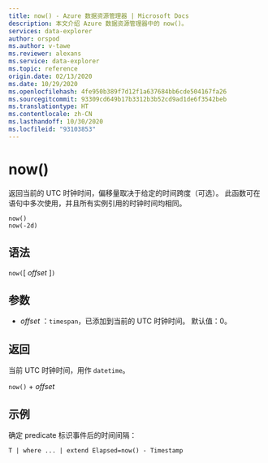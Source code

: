 ```yaml
---
title: now() - Azure 数据资源管理器 | Microsoft Docs
description: 本文介绍 Azure 数据资源管理器中的 now()。
services: data-explorer
author: orspod
ms.author: v-tawe
ms.reviewer: alexans
ms.service: data-explorer
ms.topic: reference
origin.date: 02/13/2020
ms.date: 10/29/2020
ms.openlocfilehash: 4fe950b389f7d12f1a637684bb6cde504167fa26
ms.sourcegitcommit: 93309cd649b17b3312b3b52cd9ad1de6f3542beb
ms.translationtype: HT
ms.contentlocale: zh-CN
ms.lasthandoff: 10/30/2020
ms.locfileid: "93103853"
---
```

# <a name="now"></a>now()

返回当前的 UTC 时钟时间，偏移量取决于给定的时间跨度（可选）。
此函数可在语句中多次使用，并且所有实例引用的时钟时间均相同。

```kusto
now()
now(-2d)
```

## <a name="syntax"></a>语法

`now(`[ *offset* ]`)`

## <a name="arguments"></a>参数

* *offset* ：`timespan`，已添加到当前的 UTC 时钟时间。 默认值：0。

## <a name="returns"></a>返回

当前 UTC 时钟时间，用作 `datetime`。

`now()` + *offset* 

## <a name="example"></a>示例

确定 predicate 标识事件后的时间间隔：

```kusto
T | where ... | extend Elapsed=now() - Timestamp
```